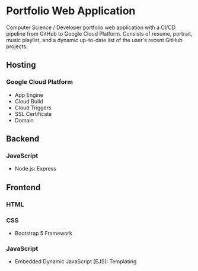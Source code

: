 # Portfolio Web Application
Computer Science / Developer portfolio web application with a CI/CD pipeline from GitHub to Google Cloud Platform. Consists of resume, portrait, music playlist, and a dynamic up-to-date list of the user's recent GitHub projects.
## Hosting
### Google Cloud Platform
* App Engine
* Cloud Build
* Cloud Triggers
* SSL Certificate
* Domain
## Backend
### JavaScript
* Node.js: Express
## Frontend
### HTML
### CSS
* Bootstrap 5 Framework
### JavaScript
* Embedded Dynamic JavaScript (EJS): Templating
